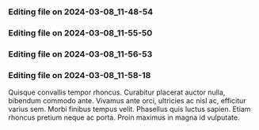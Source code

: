 

### Editing file on 2024-03-08_11-48-54




### Editing file on 2024-03-08_11-55-50




### Editing file on 2024-03-08_11-56-53




### Editing file on 2024-03-08_11-58-18

Quisque convallis tempor rhoncus. Curabitur placerat auctor nulla, bibendum commodo ante. Vivamus ante orci, ultricies ac nisl ac, efficitur varius sem. Morbi finibus tempus velit. Phasellus quis luctus sapien. Etiam rhoncus pretium neque ac porta. Proin maximus in magna id vulputate.


